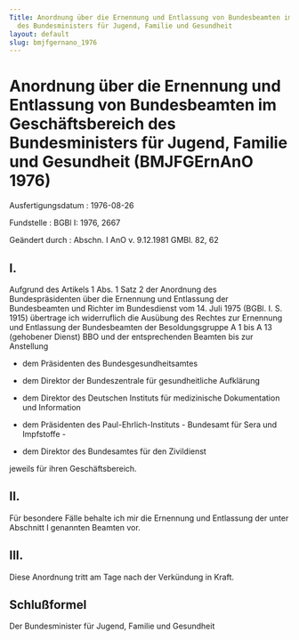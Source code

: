 ```yaml
---
Title: Anordnung über die Ernennung und Entlassung von Bundesbeamten im Geschäftsbereich
  des Bundesministers für Jugend, Familie und Gesundheit
layout: default
slug: bmjfgernano_1976
---
```


# Anordnung über die Ernennung und Entlassung von Bundesbeamten im Geschäftsbereich des Bundesministers für Jugend, Familie und Gesundheit (BMJFGErnAnO 1976)

Ausfertigungsdatum
:   1976-08-26

Fundstelle
:   BGBl I: 1976, 2667

Geändert durch
:   Abschn. I AnO v. 9.12.1981 GMBl. 82, 62


## I.

Aufgrund des Artikels 1 Abs. 1 Satz 2 der Anordnung des
Bundespräsidenten über die Ernennung und Entlassung der Bundesbeamten
und Richter im Bundesdienst vom 14. Juli 1975 (BGBl. I. S. 1915)
übertrage ich widerruflich die Ausübung des Rechtes zur Ernennung und
Entlassung der Bundesbeamten der Besoldungsgruppe A 1 bis A 13
(gehobener Dienst) BBO und der entsprechenden Beamten bis zur
Anstellung

-   dem Präsidenten des Bundesgesundheitsamtes


-   dem Direktor der Bundeszentrale für gesundheitliche Aufklärung


-   dem Direktor des Deutschen Instituts für medizinische Dokumentation
    und Information


-   dem Präsidenten des Paul-Ehrlich-Instituts - Bundesamt für Sera und
    Impfstoffe -


-   dem Direktor des Bundesamtes für den Zivildienst



jeweils für ihren Geschäftsbereich.


## II.

Für besondere Fälle behalte ich mir die Ernennung und Entlassung der
unter Abschnitt I genannten Beamten vor.


## III.

Diese Anordnung tritt am Tage nach der Verkündung in Kraft.


## Schlußformel

Der Bundesminister für Jugend, Familie und Gesundheit

